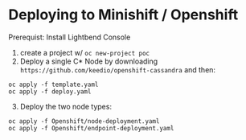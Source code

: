# Deploying to Minishift / Openshift

Prerequist: Install Lightbend Console

1. create a project w/ 
```oc new-project poc```
2. Deploy a single C* Node by downloading `https://github.com/keedio/openshift-cassandra` and then:
```
oc apply -f template.yaml
oc apply -f deploy.yaml
```
3. Deploy the two node types:
```
oc apply -f Openshift/node-deployment.yaml
oc apply -f Openshift/endpoint-deployment.yaml
```